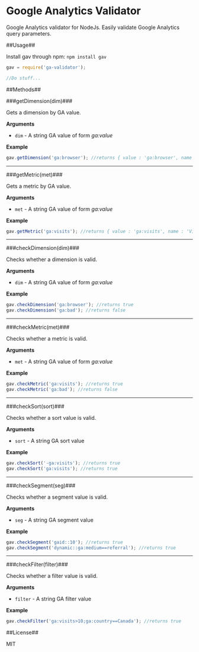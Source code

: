 Google Analytics Validator
=========================

Google Analytics validator for NodeJs. Easily validate Google Analytics query parameters.

##Usage##

Install gav through npm: `npm install gav`

```js
gav = require('ga-validator');

//Do stuff...
```

##Methods##

###getDimension(dim)###

Gets a dimension by GA value.

**Arguments**

- `dim` - A string GA value of form _ga:value_

**Example**

```js
gav.getDimension('ga:browser'); //returns { value : 'ga:browser', name : 'Browser', regex : RegExpObject }
```

------------------------------------------------------------------

###getMetric(met)###

Gets a metric by GA value.

**Arguments**

- `met` - A string GA value of form _ga:value_

**Example**

```js
gav.getMetric('ga:visits'); //returns { value : 'ga:visits', name : 'Visits', regex : RegExpObject }
```

------------------------------------------------------------------

###checkDimension(dim)###

Checks whether a dimension is valid.

**Arguments**

- `dim` - A string GA value of form _ga:value_

**Example**

```js
gav.checkDimension('ga:browser'); //returns true
gav.checkDimension('ga:bad'); //returns false
```

------------------------------------------------------------------

###checkMetric(met)###

Checks whether a metric is valid.

**Arguments**

- `met` - A string GA value of form _ga:value_

**Example**

```js
gav.checkMetric('ga:visits'); //returns true
gav.checkMetric('ga:bad'); //returns false
```

------------------------------------------------------------------

###checkSort(sort)###

Checks whether a sort value is valid.

**Arguments**

- `sort` - A string GA sort value

**Example**

```js
gav.checkSort('-ga:visits'); //returns true
gav.checkSort('ga:visits'); //returns true
```

------------------------------------------------------------------

###checkSegment(seg)###

Checks whether a segment value is valid.

**Arguments**

- `seg` - A string GA segment value

**Example**

```js
gav.checkSegment('gaid::10'); //returns true
gav.checkSegment('dynamic::ga:medium==referral'); //returns true
```

------------------------------------------------------------------

###checkFilter(filter)###

Checks whether a filter value is valid.

**Arguments**

- `filter` - A string GA filter value

**Example**

```js
gav.checkFilter('ga:visits>10;ga:country==Canada'); //returns true
```

##License##

MIT
